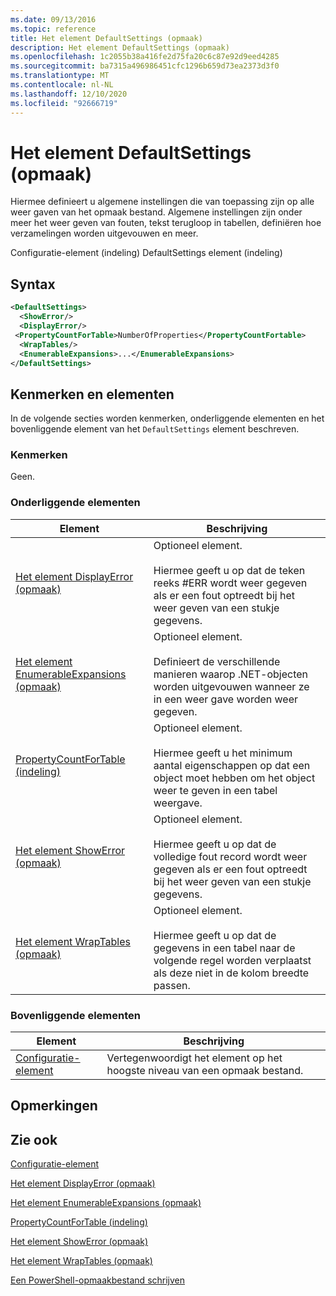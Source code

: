 ```yaml
---
ms.date: 09/13/2016
ms.topic: reference
title: Het element DefaultSettings (opmaak)
description: Het element DefaultSettings (opmaak)
ms.openlocfilehash: 1c2055b38a416fe2d75fa20c6c87e92d9eed4285
ms.sourcegitcommit: ba7315a496986451cfc1296b659d73ea2373d3f0
ms.translationtype: MT
ms.contentlocale: nl-NL
ms.lasthandoff: 12/10/2020
ms.locfileid: "92666719"
---
```

# <a name="defaultsettings-element-format"></a>Het element DefaultSettings (opmaak)

Hiermee definieert u algemene instellingen die van toepassing zijn op alle weer gaven van het opmaak bestand. Algemene instellingen zijn onder meer het weer geven van fouten, tekst terugloop in tabellen, definiëren hoe verzamelingen worden uitgevouwen en meer.

Configuratie-element (indeling) DefaultSettings element (indeling)

## <a name="syntax"></a>Syntax

```xml
<DefaultSettings>
  <ShowError/>
  <DisplayError/>
 <PropertyCountForTable>NumberOfProperties</PropertyCountFortable>
  <WrapTables/>
  <EnumerableExpansions>...</EnumerableExpansions>
</DefaultSettings>
```

## <a name="attributes-and-elements"></a>Kenmerken en elementen

In de volgende secties worden kenmerken, onderliggende elementen en het bovenliggende element van het `DefaultSettings` element beschreven.

### <a name="attributes"></a>Kenmerken

Geen.

### <a name="child-elements"></a>Onderliggende elementen

|Element|Beschrijving|
|-------------|-----------------|
|[Het element DisplayError (opmaak)](./displayerror-element-format.md)|Optioneel element.<br /><br /> Hiermee geeft u op dat de teken reeks #ERR wordt weer gegeven als er een fout optreedt bij het weer geven van een stukje gegevens.|
|[Het element EnumerableExpansions (opmaak)](./enumerableexpansions-element-format.md)|Optioneel element.<br /><br /> Definieert de verschillende manieren waarop .NET-objecten worden uitgevouwen wanneer ze in een weer gave worden weer gegeven.|
|[PropertyCountForTable (indeling)](./propertycountfortable-element-format.md)|Optioneel element.<br /><br /> Hiermee geeft u het minimum aantal eigenschappen op dat een object moet hebben om het object weer te geven in een tabel weergave.|
|[Het element ShowError (opmaak)](./showerror-element-format.md)|Optioneel element.<br /><br /> Hiermee geeft u op dat de volledige fout record wordt weer gegeven als er een fout optreedt bij het weer geven van een stukje gegevens.|
|[Het element WrapTables (opmaak)](./wraptables-element-format.md)|Optioneel element.<br /><br /> Hiermee geeft u op dat de gegevens in een tabel naar de volgende regel worden verplaatst als deze niet in de kolom breedte passen.|

### <a name="parent-elements"></a>Bovenliggende elementen

|Element|Beschrijving|
|-------------|-----------------|
|[Configuratie-element](./configuration-element-format.md)|Vertegenwoordigt het element op het hoogste niveau van een opmaak bestand.|

## <a name="remarks"></a>Opmerkingen

## <a name="see-also"></a>Zie ook

[Configuratie-element](./configuration-element-format.md)

[Het element DisplayError (opmaak)](./displayerror-element-format.md)

[Het element EnumerableExpansions (opmaak)](./enumerableexpansions-element-format.md)

[PropertyCountForTable (indeling)](./propertycountfortable-element-format.md)

[Het element ShowError (opmaak)](./showerror-element-format.md)

[Het element WrapTables (opmaak)](./wraptables-element-format.md)

[Een PowerShell-opmaakbestand schrijven](./writing-a-powershell-formatting-file.md)
